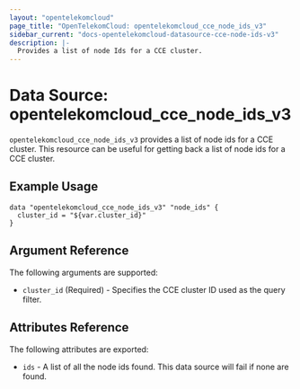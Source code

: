 ```yaml
---
layout: "opentelekomcloud"
page_title: "OpenTelekomCloud: opentelekomcloud_cce_node_ids_v3"
sidebar_current: "docs-opentelekomcloud-datasource-cce-node-ids-v3"
description: |-
  Provides a list of node Ids for a CCE cluster.
---
```


# Data Source: opentelekomcloud_cce_node_ids_v3

`opentelekomcloud_cce_node_ids_v3` provides a list of node ids for a CCE cluster. This resource can be useful for getting back a list of node ids for a CCE cluster.

## Example Usage

```hcl
data "opentelekomcloud_cce_node_ids_v3" "node_ids" {
  cluster_id = "${var.cluster_id}"
}
```

## Argument Reference

The following arguments are supported:

* `cluster_id` (Required) - Specifies the CCE cluster ID used as the query filter.

## Attributes Reference

The following attributes are exported:

* `ids` - A list of all the node ids found. This data source will fail if none are found.
